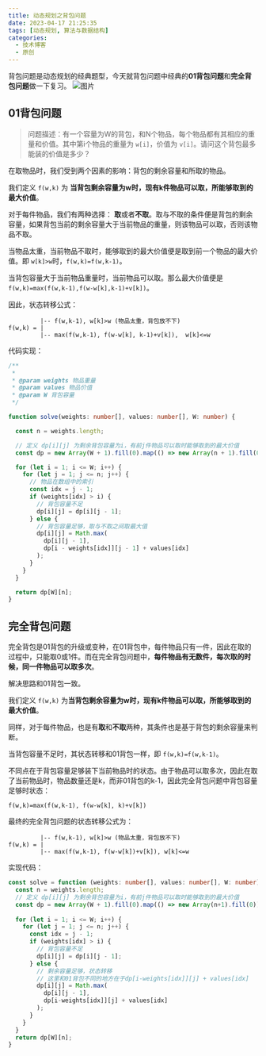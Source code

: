 ```yaml
---
title: 动态规划之背包问题
date: 2023-04-17 21:25:35
tags: [动态规划, 算法与数据结构]
categories:
  - 技术博客
  - 原创
---
```


背包问题是动态规划的经典题型，今天就背包问题中经典的**01背包问题**和**完全背包问题**做一下复习。
![图片](https://img.coolcao.site/file/fcebbaeaecbedee23d755.png)

<!-- more -->

## 01背包问题

> 问题描述：有一个容量为W的背包，和N个物品，每个物品都有其相应的重量和价值。其中第i个物品的重量为 `w[i]`，价值为 `v[i]`。请问这个背包最多能装的价值是多少？

在取物品时，我们受到两个因素的影响：背包的剩余容量和所取的物品。

我们定义 `f(w,k)` 为 **当背包剩余容量为w时，现有k件物品可以取，所能够取到的最大价值**。

对于每件物品，我们有两种选择： **取**或者**不取**。取与不取的条件便是背包的剩余容量，如果背包当前的剩余容量大于当前物品的重量，则该物品可以取，否则该物品不取。

当物品太重，当前物品不取时，能够取到的最大价值便是取到前一个物品的最大价值。即 `w[k]>w`时，`f(w,k)=f(w,k-1)`。

当背包容量大于当前物品重量时，当前物品可以取。那么最大价值便是 `f(w,k)=max(f(w,k-1),f(w-w[k],k-1)+v[k])`。

因此，状态转移公式：

```
         |-- f(w,k-1), w[k]>w (物品太重，背包放不下)
f(w,k) = |
         |-- max(f(w,k-1), f(w-w[k], k-1)+v[k]),  w[k]<=w

```

代码实现：

```ts
/**
 * 
 * @param weights 物品重量
 * @param values 物品价值
 * @param W 背包容量
 */

function solve(weights: number[], values: number[], W: number) {

  const n = weights.length;

  // 定义 dp[i][j] 为剩余背包容量为i，有前j件物品可以取时能够取到的最大价值
  const dp = new Array(W + 1).fill(0).map(() => new Array(n + 1).fill(0));

  for (let i = 1; i <= W; i++) {
    for (let j = 1; j <= n; j++) {
      // 物品在数组中的索引
      const idx = j - 1;
      if (weights[idx] > i) {
        // 背包容量不足
        dp[i][j] = dp[i][j - 1];
      } else {
        // 背包容量足够，取与不取之间取最大值
        dp[i][j] = Math.max(
          dp[i][j - 1],
          dp[i - weights[idx]][j - 1] + values[idx]
        );
      }
    }
  }

  return dp[W][n];
}
```



## 完全背包问题
完全背包是01背包的升级或变种，在01背包中，每件物品只有一件，因此在取的过程中，只能取0或1件。而在完全背包问题中，**每件物品有无数件，每次取的时候，同一件物品可以取多次**。

解决思路和01背包一致。

我们定义 `f(w,k)` 为**当背包剩余容量为w时，现有k件物品可以取，所能够取到的最大价值**。

同样，对于每件物品，也是有**取**和**不取**两种，其条件也是基于背包的剩余容量来判断。

当背包容量不足时，其状态转移和01背包一样，即 `f(w,k)=f(w,k-1)`。

不同点在于背包容量足够装下当前物品时的状态。由于物品可以取多次，因此在取了当前物品时，物品数量还是k，而非01背包的k-1，因此完全背包问题中背包容量足够时状态：

`f(w,k)=max(f(w,k-1), f(w-w[k], k)+v[k])`

最终的完全背包问题的状态转移公式为：

```
         |-- f(w,k-1), w[k]>w (物品太重，背包放不下)
f(w,k) = |
         |-- max(f(w,k-1), f(w-w[k])+v[k]), w[k]<=w
```


实现代码：

```ts
const solve = function (weights: number[], values: number[], W: number) { 
  const n = weights.length;
  // 定义 dp[i][j] 为剩余背包容量为i，有前j件物品可以取时能够取到的最大价值
  const dp = new Array(W + 1).fill(0).map(() => new Array(n+1).fill(0));
  
  for (let i = 1; i <= W; i++) {
    for (let j = 1; j <= n; j++) {
      const idx = j - 1;
      if (weights[idx] > i) {
        // 背包容量不足
        dp[i][j] = dp[i][j - 1];
      } else {
        // 剩余容量足够，状态转移
        // 这里和01背包不同的地方在于dp[i-weights[idx]][j] + values[idx]
        dp[i][j] = Math.max(
          dp[i][j - 1],
          dp[i-weights[idx]][j] + values[idx]
        );
      }
    }
  }
  return dp[W][n];
}
```




